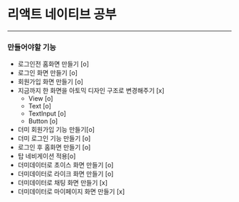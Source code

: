 # 리액트 네이티브 공부

---

### 만들어야할 기능
- 로그인전 홈화면 만들기 [o]
- 로그인 화면 만들기 [o]
- 회원가입 화면 만들기 [o]
- 지금까지 한 화면을 아토믹 디자인 구조로 변경해주기 [x]
  - View [o]
  - Text [o]
  - TextInput [o]
  - Button [o]
- 더미 회원가입 기능 만들기[o]  
- 더미 로그인 기능 만들기 [o]  
- 로그인 후 홈화면 만들기 [o]
- 탑 네비게이션 적용[o]
- 더미데이터로 초이스 화면 만들기 [o]
- 더미데이터로 라이크 화면 만들기 [o]
- 더미데이터로 채팅 화면 만들기 [x]
- 더미데이터로 마이페이지 화면 만들기 [x]

